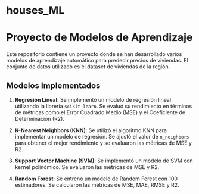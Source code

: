 # houses_ML

# Proyecto de Modelos de Aprendizaje

Este repositorio contiene un proyecto donde se han desarrollado varios modelos de aprendizaje automático para predecir precios de viviendas. El conjunto de datos utilizado es el dataset de viviendas de la región.

## Modelos Implementados

1. **Regresión Lineal**: Se implementó un modelo de regresión lineal utilizando la librería `scikit-learn`. Se evaluó su rendimiento en términos de métricas como el Error Cuadrado Medio (MSE) y el Coeficiente de Determinación (R2).

2. **K-Nearest Neighbors (KNN)**: Se utilizó el algoritmo KNN para implementar un modelo de regresión. Se ajustó el valor de `n_neighbors` para obtener el mejor rendimiento y se evaluaron las métricas de MSE y R2.

3. **Support Vector Machine (SVM)**: Se implementó un modelo de SVM con kernel polinómico. Se evaluaron las métricas de MSE y R2.

4. **Random Forest**: Se entrenó un modelo de Random Forest con 100 estimadores. Se calcularon las métricas de MSE, MAE, RMSE y R2.
